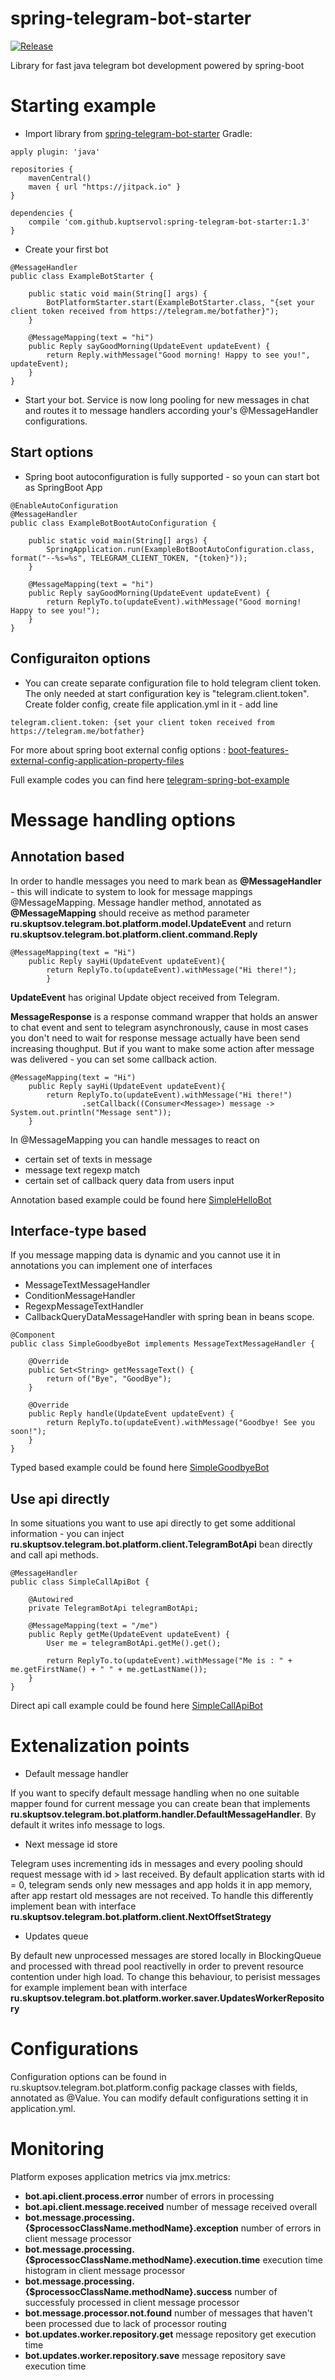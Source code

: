 # spring-telegram-bot-starter

[![Release](https://jitpack.io/v/kuptservol/spring-telegram-bot-starter.svg)](https://jitpack.io/#kuptservol/spring-telegram-bot-starter)

Library for fast java telegram bot development powered by spring-boot

# Starting example
- Import library from [spring-telegram-bot-starter](https://jitpack.io/#kuptservol/spring-telegram-bot-starter/1.3)
Gradle:
```
apply plugin: 'java'

repositories {
    mavenCentral()
    maven { url "https://jitpack.io" }
}

dependencies {
    compile 'com.github.kuptservol:spring-telegram-bot-starter:1.3'
}
```
- Create your first bot
```
@MessageHandler
public class ExampleBotStarter {

    public static void main(String[] args) {
        BotPlatformStarter.start(ExampleBotStarter.class, "{set your client token received from https://telegram.me/botfather}");
    }

    @MessageMapping(text = "hi")
    public Reply sayGoodMorning(UpdateEvent updateEvent) {
        return Reply.withMessage("Good morning! Happy to see you!", updateEvent);
    }
}
```

- Start your bot. Service is now long pooling for new messages in chat and routes it to message handlers according your's @MessageHandler configurations.


## Start options
- Spring boot autoconfiguration is fully supported - so youn can start bot as SpringBoot App
```
@EnableAutoConfiguration
@MessageHandler
public class ExampleBotBootAutoConfiguration {

    public static void main(String[] args) {
        SpringApplication.run(ExampleBotBootAutoConfiguration.class, format("--%s=%s", TELEGRAM_CLIENT_TOKEN, "{token}"));
    }

    @MessageMapping(text = "hi")
    public Reply sayGoodMorning(UpdateEvent updateEvent) {
        return ReplyTo.to(updateEvent).withMessage("Good morning! Happy to see you!");
    }
}
```

## Configuraiton options
- You can create separate configuration file to hold telegram client token. The only needed at start configuration key is "telegram.client.token". Create folder config, create file application.yml in it - add line 
```
telegram.client.token: {set your client token received from https://telegram.me/botfather}
```
For more about spring boot external config options : 
[boot-features-external-config-application-property-files](http://docs.spring.io/spring-boot/docs/current/reference/html/boot-features-external-config.html#boot-features-external-config-application-property-files)

Full example codes you can find here [telegram-spring-bot-example](https://github.com/kuptservol/telegram-spring-bot-example)

# Message handling options
## Annotation based

In order to handle messages you need to mark bean as **@MessageHandler** - this will indicate to system to look for message mappings @MessageMapping. Message handler method, annotated as **@MessageMapping** should receive as method parameter **ru.skuptsov.telegram.bot.platform.model.UpdateEvent** and return **ru.skuptsov.telegram.bot.platform.client.command.Reply**
```
@MessageMapping(text = "Hi")
    public Reply sayHi(UpdateEvent updateEvent){
        return ReplyTo.to(updateEvent).withMessage("Hi there!");
        }
```

**UpdateEvent** has original Update object received from Telegram.

**MessageResponse** is a response command wrapper that holds an answer to chat event and sent to telegram asynchronously, cause in most cases you don't need to wait for response message actually have been send increasing thoughput.
But if you want to make some action after message was delivered - you can set some callback action.
```
@MessageMapping(text = "Hi")
    public Reply sayHi(UpdateEvent updateEvent){
        return ReplyTo.to(updateEvent).withMessage("Hi there!")
                .setCallback((Consumer<Message>) message -> System.out.println("Message sent"));
    }
```

In @MessageMapping you can handle messages to react on
- certain set of texts in message
- message text regexp match
- certain set of callback query data from users input

Annotation based example could be found here [SimpleHelloBot](https://github.com/kuptservol/telegram-spring-bot-example/blob/master/src/main/java/skuptsov/example/bot/impl/SimpleHelloBot.java)

## Interface-type based

If you message mapping data is dynamic and you cannot use it in annotations you can implement one of interfaces 
- MessageTextMessageHandler
- ConditionMessageHandler
- RegexpMessageTextHandler
- CallbackQueryDataMessageHandler
with spring bean in beans scope.

```
@Component
public class SimpleGoodbyeBot implements MessageTextMessageHandler {

    @Override
    public Set<String> getMessageText() {
        return of("Bye", "GoodBye");
    }

    @Override
    public Reply handle(UpdateEvent updateEvent) {
        return ReplyTo.to(updateEvent).withMessage("Goodbye! See you soon!");
    }
}
```

Typed based example could be found here [SimpleGoodbyeBot](https://github.com/kuptservol/telegram-spring-bot-example/blob/master/src/main/java/skuptsov/example/bot/impl/SimpleGoodbyeBot.java)
## Use api directly

In some situations you want to use api directly to get some additional information - you can inject **ru.skuptsov.telegram.bot.platform.client.TelegramBotApi** bean directly and call api methods.

```
@MessageHandler
public class SimpleCallApiBot {

    @Autowired
    private TelegramBotApi telegramBotApi;

    @MessageMapping(text = "/me")
    public Reply getMe(UpdateEvent updateEvent) {
        User me = telegramBotApi.getMe().get();

        return ReplyTo.to(updateEvent).withMessage("Me is : " + me.getFirstName() + " " + me.getLastName());
    }
}
```
Direct api call example could be found here [SimpleCallApiBot](https://github.com/kuptservol/telegram-spring-bot-example/blob/master/src/main/java/skuptsov/example/bot/impl/SimpleCallApiBot.java)

# Extenalization points
- Default message handler

If you want to specify default message handling when no one suitable mapper found for current message you can create bean that implements **ru.skuptsov.telegram.bot.platform.handler.DefaultMessageHandler**. By default it writes info message to logs.

- Next message id store

Telegram uses incrementing ids in messages and every pooling should request message with id > last received. By default application starts with id = 0, telegram sends only new messages and app holds it in app memory, after app restart old messages are not received. To handle this differently implement bean with interface **ru.skuptsov.telegram.bot.platform.client.NextOffsetStrategy**

- Updates queue 

By default new unprocessed messages are stored locally in BlockingQueue and processed with thread pool reactivelly in order to prevent resource contention under high load. To change this behaviour, to perisist messages for example implement bean with interface **ru.skuptsov.telegram.bot.platform.worker.saver.UpdatesWorkerRepository**

# Configurations 

Configuration options can be found in ru.skuptsov.telegram.bot.platform.config package classes with fields, annotated as @Value. You can modify default configurations setting it in application.yml.

# Monitoring

Platform exposes application metrics via jmx.metrics:

- **bot.api.client.process.error** number of errors in processing
- **bot.api.client.message.received** number of message received overall
- **bot.message.processing.{$processocClassName.methodName}.exception** number of errors in client message processor
- **bot.message.processing.{$processocClassName.methodName}.execution.time** execution time histogram in client message processor
- **bot.message.processing.{$processocClassName.methodName}.success** number of successfuly processed in client message processor
- **bot.message.processor.not.found** number of messages that haven't been processed due to lack of processor routing
- **bot.updates.worker.repository.get** message repository get execution time
- **bot.updates.worker.repository.save** message repository save execution time

